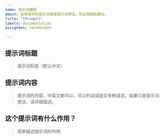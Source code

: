 ```yaml
---
name: 提示词模板
about: 如有有好的提示词或是提示词想法，欢迎投稿和建议。
title: "[Prompt]"
labels: documentation
assignees: rockbenben

---
```


## 提示词标题

> 提示词标题（默认中文）

## 提示词内容

> 提示词的内容，中英文都可以，可以的话请提交多种语言。如果只是提示词想法，请详细描述。

## 这个提示词有什么作用？

> 简单描述提示词的作用
